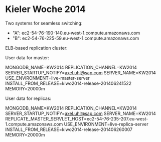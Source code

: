 # Kieler Woche 2014

Two systems for seamless switching:

 - "A": ec2-54-76-190-140.eu-west-1.compute.amazonaws.com
 - "B": ec2-54-76-225-59.eu-west-1.compute.amazonaws.com

ELB-based replication cluster:

User data for master:

MONGODB_NAME=KW2014
REPLICATION_CHANNEL=KW2014
SERVER_STARTUP_NOTIFY=axel.uhl@sap.com
SERVER_NAME=KW2014
USE_ENVIRONMENT=live-master-server
INSTALL_FROM_RELEASE=kiwo2014-release-201406241522
MEMORY=20000m

User data for replicas:

MONGODB_NAME=KW2014
REPLICATION_CHANNEL=KW2014
SERVER_STARTUP_NOTIFY=axel.uhl@sap.com
SERVER_NAME=KW2014
REPLICATE_MASTER_SERVLET_HOST=ec2-54-76-235-207.eu-west-1.compute.amazonaws.com
USE_ENVIRONMENT=live-replica-server
INSTALL_FROM_RELEASE=kiwo2014-release-201406260007
MEMORY=20000m